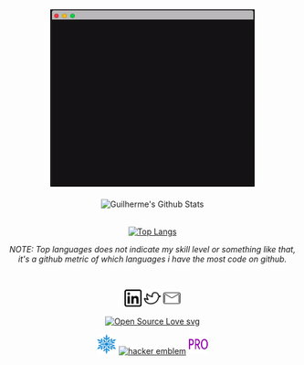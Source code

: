 <div align="center"><img src ="https://github.com/GuilhermeTerriaga/GuilhermeTerriaga/blob/master/bio.gif"/>
</div>

<br/>

<div align="center">
<img align="center" alt="Guilherme's Github Stats" src="https://github-readme-stats.vercel.app/api?username=GuilhermeTerriaga&show_icons=true&theme=synthwave" />
<br/>

<br/>

[![Top Langs](https://github-readme-stats.vercel.app/api/top-langs/?username=GuilhermeTerriaga&layout=compact)](https://github.com/GuilhermeTerriaga/)

_NOTE: Top languages does not indicate my skill level or something like that, it's a github metric of which languages i have the most code on github._

<br/>

<p align='center'>
<a href="https://www.linkedin.com/in/guilherme-terriaga-109851179/"><img height="30" src="https://github.com/GuilhermeTerriaga/GuilhermeTerriaga/blob/master/linkedin.png?raw=true"></a>
<a href="https://twitter.com/N0_mana"><img height="30" src="https://github.com/GuilhermeTerriaga/GuilhermeTerriaga/blob/master/twitter.png?raw=true"></a>
<a href="mailto:guilherme.terriaga@gmail.com"><img height="30" src="https://github.com/GuilhermeTerriaga/GuilhermeTerriaga/blob/master/mail.png?raw=true"></a>
</p>

[![Open Source Love svg](https://badges.frapsoft.com/os/v3/open-source.svg?v=103)](https://github.com/ellerbrock/open-source-badges/)

<a href='https://archiveprogram.github.com/'><img height='35' src='https://raw.githubusercontent.com/acervenky/animated-github-badges/master/assets/acbadge.gif' ></a>
<a href='http://www.catb.org/hacker-emblem/'><img height='35' src='http://www.catb.org/hacker-emblem/glider.png' alt='hacker emblem' /></a>
<a href='https://github.com/pricing'><img height='35' src='https://raw.githubusercontent.com/acervenky/animated-github-badges/master/assets/pro.gif'></a>

</div>
